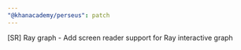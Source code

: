 ```yaml
---
"@khanacademy/perseus": patch
---
```


[SR] Ray graph - Add screen reader support for Ray interactive graph
